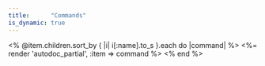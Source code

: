 ```yaml
---
title:      "Commands"
is_dynamic: true
---
```


<% @item.children.sort_by { |i| i[:name].to_s }.each do |command| %>
	<%= render 'autodoc_partial', :item => command %>
<% end %>
